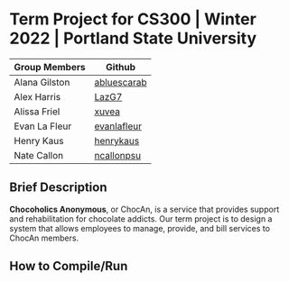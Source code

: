 # Term Project for CS300 | Winter 2022 | Portland State University #

Group Members| Github |
------------- | -------------
Alana Gilston  | [abluescarab](https://github.com/abluescarab) |
Alex Harris  | [LazG7](https://github.com/LazG7) |
Alissa Friel | [xuvea](https://github.com/xuvea) |
Evan La Fleur | [evanlafleur](https://github.com/evanlafleur) |
Henry Kaus | [henrykaus](https://github.com/henrykaus) |
Nate Callon | [ncallonpsu](https://github.com/ncallonpsu) |

## Brief Description ##
**Chocoholics Anonymous**, or ChocAn, is a service that provides support and rehabilitation for chocolate addicts. Our term project is to design a system that allows employees to manage, provide, and bill services to ChocAn members.

## How to Compile/Run ##
